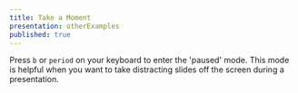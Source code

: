 ```yaml
---
title: Take a Moment
presentation: otherExamples
published: true
---
```



Press `b` or `period` on your keyboard to enter the 'paused' mode. This mode is helpful when you want to take distracting slides off the screen during a presentation.
